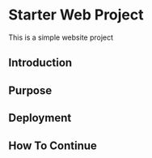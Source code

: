 # Starter Web Project
This is a simple website project
## Introduction
## Purpose
## Deployment
## How To Continue
